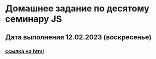 # Домашнее задание по деcятому семинару JS

## Дата выполнения 12.02.2023 (воскресенье)



### [ссылка на html](https://olegsamy.github.io/10DZ_JS/index.html) 
